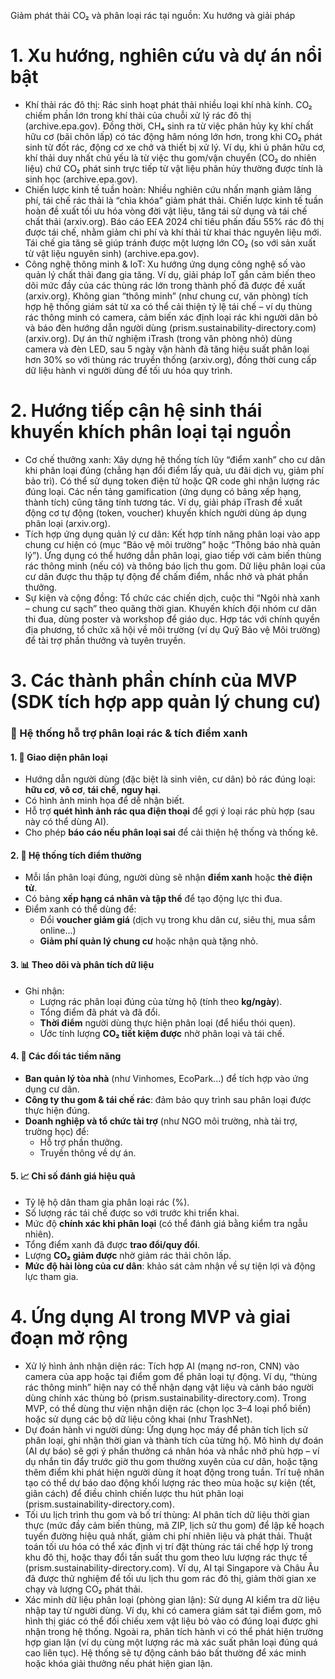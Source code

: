 Giảm phát thải CO₂ và phân loại rác tại nguồn: Xu hướng và giải pháp
# 1. Xu hướng, nghiên cứu và dự án nổi bật

- Khí thải rác đô thị: Rác sinh hoạt phát thải nhiều loại khí nhà kính. CO₂ chiếm phần lớn trong khí thải của chuỗi xử lý rác đô thị​ (archive.epa.gov). Đồng thời, CH₄ sinh ra từ việc phân hủy kỵ khí chất hữu cơ (bãi chôn lấp) có tác động hâm nóng lớn hơn, trong khi CO₂ phát sinh từ đốt rác, động cơ xe chở và thiết bị xử lý. Ví dụ, khi ủ phân hữu cơ, khí thải duy nhất chủ yếu là từ việc thu gom/vận chuyển (CO₂ do nhiên liệu) chứ CO₂ phát sinh trực tiếp từ vật liệu phân hủy thường được tính là sinh học​ (archive.epa.gov).
- Chiến lược kinh tế tuần hoàn: Nhiều nghiên cứu nhấn mạnh giảm lãng phí, tái chế rác thải là “chìa khóa” giảm phát thải. Chiến lược kinh tế tuần hoàn đề xuất tối ưu hóa vòng đời vật liệu, tăng tái sử dụng và tái chế chất thải​ (arxiv.org). Báo cáo EEA 2024 chỉ tiêu phấn đấu 55% rác đô thị được tái chế, nhằm giảm chi phí và khí thải từ khai thác nguyên liệu mới. Tái chế gia tăng sẽ giúp tránh được một lượng lớn CO₂ (so với sản xuất từ vật liệu nguyên sinh)​ (archive.epa.gov).
- Công nghệ thông minh & IoT: Xu hướng ứng dụng công nghệ số vào quản lý chất thải đang gia tăng. Ví dụ, giải pháp IoT gắn cảm biến theo dõi mức đầy của các thùng rác lớn trong thành phố đã được đề xuất​ (arxiv.org). Không gian “thông minh” (như chung cư, văn phòng) tích hợp hệ thống giám sát từ xa có thể cải thiện tỷ lệ tái chế – ví dụ thùng rác thông minh có camera, cảm biến xác định loại rác khi người dân bỏ và báo đèn hướng dẫn người dùng​ (prism.sustainability-directory.com) (arxiv.org). Dự án thử nghiệm iTrash (trong văn phòng nhỏ) dùng camera và đèn LED, sau 5 ngày vận hành đã tăng hiệu suất phân loại hơn 30% so với thùng rác truyền thống​ (arxiv.org), đồng thời cung cấp dữ liệu hành vi người dùng để tối ưu hóa quy trình.

# 2. Hướng tiếp cận hệ sinh thái khuyến khích phân loại tại nguồn

- Cơ chế thưởng xanh: Xây dựng hệ thống tích lũy “điểm xanh” cho cư dân khi phân loại đúng (chẳng hạn đổi điểm lấy quà, ưu đãi dịch vụ, giảm phí bảo trì). Có thể sử dụng token điện tử hoặc QR code ghi nhận lượng rác đúng loại. Các nền tảng gamification (ứng dụng có bảng xếp hạng, thành tích) cũng tăng tính tương tác. Ví dụ, giải pháp iTrash đề xuất động cơ tự động (token, voucher) khuyến khích người dùng áp dụng phân loại​ (arxiv.org).
- Tích hợp ứng dụng quản lý cư dân: Kết hợp tính năng phân loại vào app chung cư hiện có (mục “Bảo vệ môi trường” hoặc “Thông báo nhà quản lý”). Ứng dụng có thể hướng dẫn phân loại, giao tiếp với cảm biến thùng rác thông minh (nếu có) và thông báo lịch thu gom. Dữ liệu phân loại của cư dân được thu thập tự động để chấm điểm, nhắc nhở và phát phần thưởng.
- Sự kiện và cộng đồng: Tổ chức các chiến dịch, cuộc thi “Ngôi nhà xanh – chung cư sạch” theo quãng thời gian. Khuyến khích đội nhóm cư dân thi đua, dùng poster và workshop để giáo dục. Hợp tác với chính quyền địa phương, tổ chức xã hội về môi trường (ví dụ Quỹ Bảo vệ Môi trường) để tài trợ phần thưởng và tuyên truyền.

# 3. Các thành phần chính của MVP (SDK tích hợp app quản lý chung cư)

### 🌱 Hệ thống hỗ trợ phân loại rác & tích điểm xanh

#### 1. 🎯 Giao diện phân loại
- Hướng dẫn người dùng (đặc biệt là sinh viên, cư dân) bỏ rác đúng loại: **hữu cơ**, **vô cơ**, **tái chế**, **nguy hại**.
- Có hình ảnh minh họa để dễ nhận biết.
- Hỗ trợ **quét hình ảnh rác qua điện thoại** để gợi ý loại rác phù hợp (sau này có thể dùng AI).
- Cho phép **báo cáo nếu phân loại sai** để cải thiện hệ thống và thống kê.

#### 2. 🎁 Hệ thống tích điểm thưởng
- Mỗi lần phân loại đúng, người dùng sẽ nhận **điểm xanh** hoặc **thẻ điện tử**.
- Có bảng **xếp hạng cá nhân và tập thể** để tạo động lực thi đua.
- Điểm xanh có thể dùng để:
  - Đổi **voucher giảm giá** (dịch vụ trong khu dân cư, siêu thị, mua sắm online...)
  - **Giảm phí quản lý chung cư** hoặc nhận quà tặng nhỏ.

#### 3. 📊 Theo dõi và phân tích dữ liệu
- Ghi nhận:
  - Lượng rác phân loại đúng của từng hộ (tính theo **kg/ngày**).
  - Tổng điểm đã phát và đã đổi.
  - **Thời điểm** người dùng thực hiện phân loại (để hiểu thói quen).
  - Ước tính lượng **CO₂ tiết kiệm được** nhờ phân loại và tái chế.

#### 4. 🤝 Các đối tác tiềm năng
- **Ban quản lý tòa nhà** (như Vinhomes, EcoPark...) để tích hợp vào ứng dụng cư dân.
- **Công ty thu gom & tái chế rác**: đảm bảo quy trình sau phân loại được thực hiện đúng.
- **Doanh nghiệp và tổ chức tài trợ** (như NGO môi trường, nhà tài trợ, trường học) để:
  - Hỗ trợ phần thưởng.
  - Truyền thông về dự án.

#### 5. 📈 Chỉ số đánh giá hiệu quả
- Tỷ lệ hộ dân tham gia phân loại rác (%).
- Số lượng rác tái chế được so với trước khi triển khai.
- Mức độ **chính xác khi phân loại** (có thể đánh giá bằng kiểm tra ngẫu nhiên).
- Tổng điểm xanh đã được **trao đổi/quy đổi**.
- Lượng **CO₂ giảm được** nhờ giảm rác thải chôn lấp.
- **Mức độ hài lòng của cư dân**: khảo sát cảm nhận về sự tiện lợi và động lực tham gia.


# 4. Ứng dụng AI trong MVP và giai đoạn mở rộng

- Xử lý hình ảnh nhận diện rác: Tích hợp AI (mạng nơ-ron, CNN) vào camera của app hoặc tại điểm gom để phân loại tự động. Ví dụ, “thùng rác thông minh” hiện nay có thể nhận dạng vật liệu và cảnh báo người dùng chính xác thùng bỏ​ (prism.sustainability-directory.com). Trong MVP, có thể dùng thư viện nhận diện rác (chọn lọc 3–4 loại phổ biến) hoặc sử dụng các bộ dữ liệu công khai (như TrashNet).
- Dự đoán hành vi người dùng: Ứng dụng học máy để phân tích lịch sử phân loại, ghi nhận thời gian và thành tích của từng hộ. Mô hình dự đoán (AI dự báo) sẽ gợi ý phần thưởng cá nhân hóa và nhắc nhở phù hợp – ví dụ nhắn tin đẩy trước giờ thu gom thường xuyên của cư dân, hoặc tặng thêm điểm khi phát hiện người dùng ít hoạt động trong tuần. Trí tuệ nhân tạo có thể dự báo dao động khối lượng rác theo mùa hoặc sự kiện (tết, giãn cách) để điều chỉnh chiến lược thu hút phân loại​ (prism.sustainability-directory.com).
- Tối ưu lịch trình thu gom và bố trí thùng: AI phân tích dữ liệu thời gian thực (mức đầy cảm biến thùng, mã ZIP, lịch sử thu gom) để lập kế hoạch tuyến đường hiệu quả nhất, giảm chi phí nhiên liệu và phát thải. Thuật toán tối ưu hóa có thể xác định vị trí đặt thùng rác tái chế hợp lý trong khu đô thị, hoặc thay đổi tần suất thu gom theo lưu lượng rác thực tế​ (prism.sustainability-directory.com). Ví dụ, AI tại Singapore và Châu Âu đã được thử nghiệm để tối ưu lịch thu gom rác đô thị, giảm thời gian xe chạy và lượng CO₂ phát thải.
- Xác minh dữ liệu phân loại (phòng gian lận): Sử dụng AI kiểm tra dữ liệu nhập tay từ người dùng. Ví dụ, khi có camera giám sát tại điểm gom, mô hình thị giác có thể đối chiếu xem vật liệu bỏ vào có đúng loại được ghi nhận trong hệ thống. Ngoài ra, phân tích hành vi có thể phát hiện trường hợp gian lận (ví dụ cùng một lượng rác mà xác suất phân loại đúng quá cao liên tục). Hệ thống sẽ tự động cảnh báo bất thường để xác minh hoặc khóa giải thưởng nếu phát hiện gian lận.
